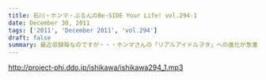 ```yaml
---
title: 石川・ホンマ・ぶるんのBe-SIDE Your Life! vol.294-1
date: December 30, 2011
tags: ['2011', 'December 2011', 'vol.294']
draft: false
summary: 最近収録毎なのですが・・・ホンマさんの「リアルアイドルヲタ」への進化が急激に進んでいるのがもっぱらの話題！！！そんなお話がまたまた・・・NAMAE
---
```


http://project-phi.ddo.jp/ishikawa/ishikawa294_1.mp3